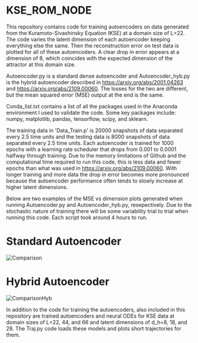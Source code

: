 # KSE_ROM_NODE

This repository contains code for training autoencoders on data generated from the Kuramoto-Sivashinsky Equation (KSE) at a domain size of L=22. The code varies the latent dimension of each autoencoder keeping everything else the same. Then the reconstruction error on test data is plotted for all of these autoencoders. A clear drop in error appears at a dimension of 8, which coincides with the expected dimension of the attractor at this domain size.

Autoencoder.py is a standard dense autoencoder and Autoencoder_hyb.py is the hybrid autoencoder described in https://arxiv.org/abs/2001.04263 and https://arxiv.org/abs/2109.00060. The losses for the two are different, but the mean squared error (MSE) output at the end is the same.

Conda_list.txt contains a list of all the packages used in the Anaconda environment I used to validate the code. Some key packages include: numpy, matplotlib, pandas, tensorflow, scipy, and sklearn.

The training data in 'Data_Train.p' is 20000 snapshots of data separated every 2.5 time units and the testing data is 8000 snapshots of data separated every 2.5 time units. Each autoencoder is trained for 1000 epochs with a learning rate scheduler that drops from 0.001 to 0.0001 halfway through training. Due to the memory limitations of Github and the computational time required to run this code, this is less data and fewer epochs than what was used in https://arxiv.org/abs/2109.00060. With longer training and more data the drop in error becomes more pronounced because the autoencoder performance often tends to slowly increase at higher latent dimensions.

Below are two examples of the MSE vs dimension plots generated when running Autoencoder.py and Autoencoder_hyb.py, resepectively. Due to the stochastic nature of training there will be some variability trial to trial when running this code. Each script took around 4 hours to run.

# Standard Autoencoder
![Comparison](https://user-images.githubusercontent.com/46662557/171500127-1900641a-6911-4a16-af77-c4a7fcfc54b5.png)


# Hybrid Autoencoder
![ComparisonHyb](https://user-images.githubusercontent.com/46662557/171521571-793a30cb-15d1-4845-ab85-037dd68a17ba.png)

In addition to the code for training the autoencoders, also included in this repository are trained autoencoders and neural ODEs for KSE data at domain sizes of L=22, 44, and 66 and latent dimensions of d_h=8, 18, and 28. The Traj.py code loads these models and plots short trajectories for them. 
